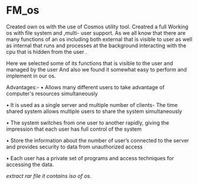 # FM_os
Created own os with the use of Cosmos utility tool.
Creatred a full Working os with file system and ,multi- user support.
As we all know that there are many functions of an os including both external that is visible to user as well as internal that runs and processes at the background interacting with the cpu that is hidden from the user .

Here we selected some of its functions that is visible to the user and managed by the user And also we found it somewhat easy to perform and implement in our os.

Advantages:-
• Allows many different users to take advantage of computer's resources simultaneously

• It is used as a single server and multiple number of clients- The time shared system allows multiple users to share the system 
simultaneously

• The system switches from one user to another rapidly, giving the impression that each user has full control of the system

• Store the information about the number of user’s connected to the server and provides security to data from unauthorized access

• Each user has a private set of programs and access techniques for accessing the data.

*extract rar file it contains iso of os.*
